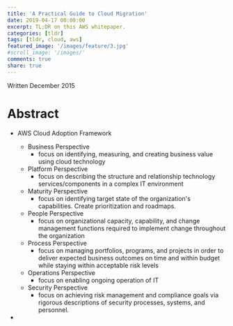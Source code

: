 ```yaml
---
title: 'A Practical Guide to Cloud Migration'
date: 2019-04-17 00:00:00
excerpt: TL;DR on this AWS whitepaper.
categories: [tldr]
tags: [tldr, cloud, aws]
featured_image: '/images/feature/3.jpg'
#scroll_image: '/images/'
comments: true
share: true
---
```


Written December 2015


# Abstract 

- AWS Cloud Adoption Framework
  - Business Perspective
    - focus on identifying, measuring, and creating business value using cloud technology
  - Platform Perspective
    - focus on describing the structure and relationship technology services/components in a complex IT environment
  - Maturity Perspective
    - focus on identifying target state of the organization's capabilities. Create prioritization and roadmaps.
  - People Perspective
    - focus on organizational capacity, capability, and change management functions required to implement change throughout the organization
  - Process Perspective
    - focus on managing portfolios, programs, and projects in order to deliver expected business outcomes on time and within budget while staying within acceptable risk levels
  - Operations Perspective
    - focus on enabling ongoing operation of IT
  - Security Perspective 
    - focus on achieving risk management and compliance goals via rigorous descriptions of security processes, systems, and personnel. 

- 
